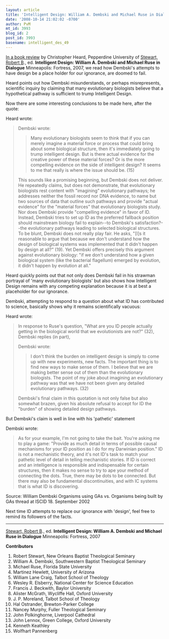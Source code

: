 ```yaml
---
layout: article
title: 'Intelligent Design: William A. Dembski and Michael Ruse in Dialogue '
date: '2008-10-14 21:02:02 -0700'
author: PvM
mt_id: 3993
blog_id: 2
post_id: 3993
basename: intelligent_des_49
---
```

[In a book review](http://www.bookreviews.org/pdf/6162_6588.pdf) by Christopher Heard, Pepperdine University of [Stewart, Robert B](http://www.nobts.edu/Faculty/StoZ/StewartR/)., ed. **Intelligent Design: William A. Dembski and Michael Ruse in Dialogue** Minneapolis: Fortress, 2007, we read how Dembski's  attempts to have design be a place holder for our ignorance, are doomed to fail.

Heard points out how Dembski misunderstands, or perhaps misrepresents, scientific inquiry by claiming that many evolutionary biologists believe that a hypothetical pathway is sufficient to trump Intelligent Design. 

Now there are some interesting conclusions to be made here, after the quote:


Heard wrote:

> Dembski wrote:
> 
> > Many evolutionary biologists seem to think that if you can merely imagine a material force or process that could bring about some biological structure, then it's immediately going to trump intelligent design. But is there actual evidence for the creative power of these material forces? Or is the more compelling evidence on the side of intelligent design? It seems to me that really is where the issue should be. (15)
> 
> This sounds like a promising beginning, but Dembski does not deliver. He repeatedly claims, but does not demonstrate, that evolutionary biologists rest content with "imagining" evolutionary pathways; he addresses neither the fossil record nor DNA evidence, to name but two sources of data that outline such pathways and provide "actual evidence" for the "material forces" that evolutionary biologists study. Nor does Dembski provide "compelling evidence" in favor of ID. Instead, Dembski tries to set up ID as the preferred fallback position should mainstream biology fail to explain--to Dembski's satisfaction?--the evolutionary pathways leading to selected biological structures. To be blunt, Dembski does not really play fair. He asks, "\[I\]s it reasonable to argue that because we don't understand how the design of biological systems was implemented that it didn't happen by design at all?" (19). Yet Dembski offers precisely this argument against evolutionary biology: "if we don't understand how a given biological system (like the bacterial flagellum) emerged by evolution, it didn't happen by evolution at all."

Heard quickly points out that not only does Dembski fail in his strawman portrayal of 'many evolutionary biologists' but also shows how Intelligent Design remains with any competing explanation because it is at best a placeholder for our ignorance.

Dembski, attempting to respond to a question about what ID has contributed to science, basically shows why it remains scientifically vacuous:

Heard wrote:

> In response to Ruse's question, "What are you ID people actually getting in the biological world that we evolutionists are not?" (32), Dembski replies (in part),
> 
> Dembski wrote:
> 
> > I don't think the burden on intelligent design is simply to come up with new experiments, new facts. The important thing is to find new ways to make sense of them. I believe that we are making better sense out of them than the evolutionary biologists. The point of my joke about imagining an evolutionary pathway was that we have not been given any detailed evolutionary pathways. (32)
> 
> Dembski's final claim in this quotation is not only false but also somewhat brazen, given his absolute refusal to accept for ID the "burden" of showing detailed design pathways.

But Dembski's claim is well in line with his 'pathetic' statement

Dembski wrote:

> As for your example, I'm not going to take the bait. You're asking me to play a game: "Provide as much detail in terms of possible causal mechanisms for your ID position as I do for my Darwinian position." ID is not a mechanistic theory, and it's not ID's task to match your pathetic level of detail in telling mechanistic stories. If ID is correct and an intelligence is responsible and indispensable for certain structures, then it makes no sense to try to ape your method of connecting the dots. True, there may be dots to be connected. But there may also be fundamental discontinuities, and with IC systems that is what ID is discovering.

Source: William Dembski Organisms using GAs vs. Organisms being built by GAs thread at ISCID 18. September 2002

Next time ID attempts to replace our ignorance with 'design', feel free to remind its followers of the facts.

*********


[Stewart, Robert B](http://www.nobts.edu/Faculty/StoZ/StewartR/)., ed. **Intelligent Design: William A. Dembski and Michael Ruse in Dialogue** Minneapolis: Fortress, 2007

**Contributors**


1. Robert Stewart, New Orleans Baptist Theological Seminary
1. William A. Dembski, Southwestern Baptist Theological Seminary
1. Michael Ruse, Florida State University
1. Martinez Hewlett, University of Arizona
1. William Lane Craig, Talbot School of Theology
1. Wesley R. Elsberry, National Center for Science Education
1. Francis J. Beckwith, Baylor University
1. Alister McGrath, Wycliffe Hall, Oxford University
1. J. P. Moreland, Talbot School of Theology
1. Hal Ostrander, Brewton-Parker College
1. Nancey Murphy, Fuller Theological Seminary
1. John Polkinghorne, Liverpool Cathedral
1. John Lennox, Green College, Oxford University
1. Kenneth Keathley
1. Wolfhart Pannenberg
